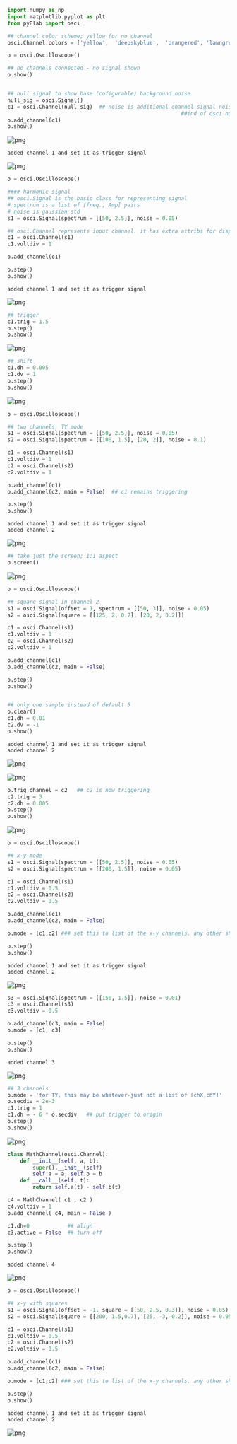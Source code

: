 ```python
import numpy as np
import matplotlib.pyplot as plt
from pyElab import osci
```


```python
## channel color scheme; yellow for no channel
osci.Channel.colors = ['yellow',  'deepskyblue',  'orangered', 'lawngreen',  'magenta', 'dodgerblue']
```


```python
o = osci.Oscilloscope()

## no channels connected - no signal shown
o.show()


## null signal to show base (cofigurable) background noise
null_sig = osci.Signal()
c1 = osci.Channel(null_sig)  ## noise is additional channel signal noise; 
                                                       ##ind of osci noise
o.add_channel(c1)
o.show()
```


    
![png](output_2_0.png)
    


    added channel 1 and set it as trigger signal



    
![png](output_2_2.png)
    



```python
o = osci.Oscilloscope()

#### harmonic signal
## osci.Signal is the basic class for representing signal
# spectrum is a list of [freq., Amp] pairs
# noise is gaussian std
s1 = osci.Signal(spectrum = [[50, 2.5]], noise = 0.05)

## osci.Channel represents input channel. it has extra attribs for displays and triggers
c1 = osci.Channel(s1)
c1.voltdiv = 1

o.add_channel(c1)

o.step()
o.show()
```

    added channel 1 and set it as trigger signal



    
![png](output_3_1.png)
    



```python
## trigger
c1.trig = 1.5
o.step()
o.show()
```


    
![png](output_4_0.png)
    



```python
## shift
c1.dh = 0.005
c1.dv = 1
o.step()
o.show()
```


    
![png](output_5_0.png)
    



```python
o = osci.Oscilloscope()

## two channels, TY mode
s1 = osci.Signal(spectrum = [[50, 2.5]], noise = 0.05)
s2 = osci.Signal(spectrum = [[100, 1.5], [20, 2]], noise = 0.1)

c1 = osci.Channel(s1)
c1.voltdiv = 1
c2 = osci.Channel(s2)
c2.voltdiv = 1

o.add_channel(c1)
o.add_channel(c2, main = False)  ## c1 remains triggering

o.step()
o.show()
```

    added channel 1 and set it as trigger signal
    added channel 2



    
![png](output_6_1.png)
    



```python
## take just the screen; 1:1 aspect
o.screen()
```


    
![png](output_7_0.png)
    



```python
o = osci.Oscilloscope()

## square signal in channel 2
s1 = osci.Signal(offset = 1, spectrum = [[50, 3]], noise = 0.05)
s2 = osci.Signal(square = [[125, 2, 0.7], [20, 2, 0.2]])

c1 = osci.Channel(s1)
c1.voltdiv = 1
c2 = osci.Channel(s2)
c2.voltdiv = 1

o.add_channel(c1)
o.add_channel(c2, main = False)

o.step()
o.show()


## only one sample instead of default 5
o.clear()  
c1.dh = 0.01
c2.dv = -1
o.show()
```

    added channel 1 and set it as trigger signal
    added channel 2



    
![png](output_8_1.png)
    



    
![png](output_8_2.png)
    



```python
o.trig_channel = c2   ## c2 is now triggering
c2.trig = 3
c2.dh = 0.005
o.step()
o.show()
```


    
![png](output_9_0.png)
    



```python
o = osci.Oscilloscope()

## x-y mode
s1 = osci.Signal(spectrum = [[50, 2.5]], noise = 0.05)
s2 = osci.Signal(spectrum = [[200, 1.5]], noise = 0.05)

c1 = osci.Channel(s1)
c1.voltdiv = 0.5
c2 = osci.Channel(s2)
c2.voltdiv = 0.5

o.add_channel(c1)
o.add_channel(c2, main = False)

o.mode = [c1,c2] ### set this to list of the x-y channels. any other shows all TYs

o.step()
o.show()
```

    added channel 1 and set it as trigger signal
    added channel 2



    
![png](output_10_1.png)
    



```python
s3 = osci.Signal(spectrum = [[150, 1.5]], noise = 0.01)
c3 = osci.Channel(s3)
c3.voltdiv = 0.5

o.add_channel(c3, main = False)
o.mode = [c1, c3]

o.step()
o.show()
```

    added channel 3



    
![png](output_11_1.png)
    



```python
## 3 channels
o.mode = 'for TY, this may be whatever-just not a list of [chX,chY]'
o.secdiv = 2e-3
c1.trig = 1
c1.dh = - 6 * o.secdiv   ## put trigger to origin
o.step()
o.show()
```


    
![png](output_12_0.png)
    



```python
class MathChannel(osci.Channel):
    def __init__(self, a, b):
        super().__init__(self)
        self.a = a; self.b = b
    def __call__(self, t):
        return self.a(t) - self.b(t)

c4 = MathChannel( c1 , c2 )
c4.voltdiv = 1
o.add_channel( c4, main = False )

c1.dh=0            ## align
c3.active = False  ## turn off

o.step()
o.show()
```

    added channel 4



    
![png](output_13_1.png)
    



```python
o = osci.Oscilloscope()

## x-y with squares
s1 = osci.Signal(offset = -1, square = [[50, 2.5, 0.3]], noise = 0.05)
s2 = osci.Signal(square = [[200, 1.5,0.7], [25, -3, 0.2]], noise = 0.05)

c1 = osci.Channel(s1)
c1.voltdiv = 0.5
c2 = osci.Channel(s2)
c2.voltdiv = 0.5

o.add_channel(c1)
o.add_channel(c2, main = False)

o.mode = [c1,c2] ### set this to list of the x-y channels. any other shows all TYs

o.step()
o.show()
```

    added channel 1 and set it as trigger signal
    added channel 2



    
![png](output_14_1.png)
    

